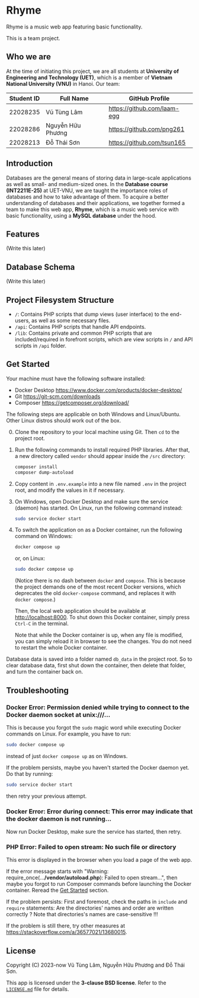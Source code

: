 # Rhyme

Rhyme is a music web app featuring basic functionality.

This is a team project.

## Who we are

At the time of initiating this project, we are all students at **University of Engineering and Technology (UET)**, which is a member of **Vietnam National University (VNU)** in Hanoi. Our team:

| Student ID |     Full Name     |          GitHub Profile         |
| :--------: | ----------------- | ------------------------------- |
|  22028235  | Vũ Tùng Lâm       | <https://github.com/laam-egg>   |
|  22028286  | Nguyễn Hữu Phương | <https://github.com/png261>     |
|  22028213  | Đỗ Thái Sơn       | <https://github.com/tsun165>    |

## Introduction

Databases are the general means of storing data in large-scale applications as well as small- and medium-sized ones.
In the **Database course (INT2211E-25)** at UET-VNU, we are taught the importance roles of databases and how to take advantage of them.
To acquire a better understanding of databases and their applications, we together formed a team to make this web app, **Rhyme**, which is a music web service with basic functionality, using a **MySQL database** under the hood.

## Features

(Write this later)

## Database Schema

(Write this later)

## Project Filesystem Structure
 - `/`: Contains PHP scripts that dump views (user interface) to the end-users, as well as some necessary files.
 - `/api`: Contains PHP scripts that handle API endpoints.
 - `/lib`: Contains private and common PHP scripts that are included/required in forefront scripts, which are view scripts in `/` and API scripts in `/api` folder.

## Get Started

Your machine must have the following software installed:
 - Docker Desktop <https://www.docker.com/products/docker-desktop/>
 - Git <https://git-scm.com/downloads>
 - Composer <https://getcomposer.org/download/>

The following steps are applicable on both Windows and Linux/Ubuntu. Other Linux distros should work out of the box.

0. Clone the repository to your local machine using Git. Then `cd` to the project root.

1. Run the following commands to install required PHP libraries. After that, a new directory called `vendor` should appear inside the `/src` directory:

	```sh
	composer install
	composer dump-autoload
	```

2. Copy content in `.env.example` into a new file named `.env` in the project root, and modify the values in it if necessary.

3. On Windows, open Docker Desktop and make sure the service (daemon) has started. On Linux, run the following command instead:

	```sh
	sudo service docker start
	```

4. To switch the application on as a Docker container, run the following command on Windows:

	```sh
	docker compose up
	```

	or, on Linux:

	```sh
	sudo docker compose up
	```

	(Notice there is no dash between `docker` and `compose`. This is because the project demands one of the most
	recent Docker versions, which deprecates the old `docker-compose` command, and replaces it with `docker compose`.)

	Then, the local web application should be available at <http://localhost:8000>. To shut down this Docker container, simply press `Ctrl-C` in the terminal.

	Note that while the Docker container is up, when any file is modified, you can simply reload it in browser to see the changes. You do not need to restart the whole Docker container.


Database data is saved into a folder named `db_data` in the project root. So to clear database data, first shut down the container, then delete that folder, and turn the container back on.

## Troubleshooting

### Docker Error: Permission denied while trying to connect to the Docker daemon socket at unix:///...

This is because you forgot the `sudo` magic word while executing Docker commands on Linux. For example, you have to run:

```sh
sudo docker compose up
```

instead of just `docker compose up` as on Windows.

If the problem persists, maybe you haven't started the Docker daemon yet. Do that by running:

```sh
sudo service docker start
```

then retry your previous attempt.

### Docker Error: Error during connect: This error may indicate that the docker daemon is not running...

Now run Docker Desktop, make sure the service has started, then retry.

### PHP Error: Failed to open stream: No such file or directory

This error is displayed in the browser when you load a page of the web app.

If the error message starts with "Warning: require_once(...**/vendor/autoload.php**): Failed to open stream...", then maybe you forgot to run Composer commands before launching the Docker container. Reread the [Get Started](#get-started) section.

If the problem persists: First and foremost, check the paths in `include` and `require` statements: Are the directories' names and order are written correctly ? Note that directories's names are case-sensitive !!!

If the problem is still there, try other measures at <https://stackoverflow.com/a/36577021/13680015>.

## License
Copyright (C) 2023-now Vũ Tùng Lâm, Nguyễn Hữu Phương and Đỗ Thái Sơn.

This app is licensed under the **3-clause BSD license**. Refer to the [`LICENSE.md`](/LICENSE.md) file for details.
